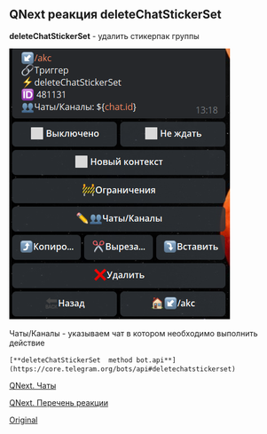 ## QNext реакция deleteChatStickerSet

**deleteChatStickerSet** - удалить стикерпак группы

![](./1.png)

Чаты/Каналы - указываем чат в котором необходимо выполнить действие


```plain
[**deleteChatStickerSet  method bot.api**](https://core.telegram.org/bots/api#deletechatstickerset)
```



[QNext. Чаты](/docs-test/_export/admin/chat-about)

[QNext. Перечень реакции](/docs-test/_export/reactions)


  
[Original](https://telegra.ph/QNext-admin-reaction-deleteChatStickerSet-01-06)